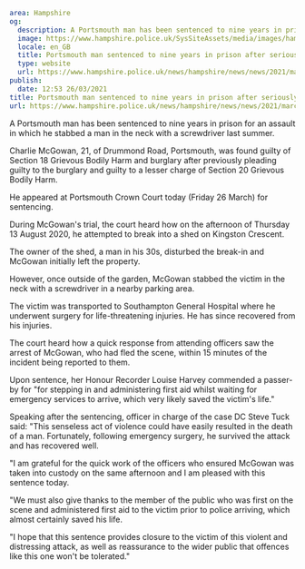 ```yaml
area: Hampshire
og:
  description: A Portsmouth man has been sentenced to nine years in prison for an assault in which he stabbed a man in the neck with a screwdriver last summer.
  image: https://www.hampshire.police.uk/SysSiteAssets/media/images/hampshire/news/2021/march/charlie-mcgowan.jpg?crop=(0,0,1408,741)&amp;w=600&amp;h=300&amp;scale=both
  locale: en_GB
  title: Portsmouth man sentenced to nine years in prison after seriously assaulting a man with a screwdriver
  type: website
  url: https://www.hampshire.police.uk/news/hampshire/news/news/2021/march/portsmouth-man-sentenced-to-nine-years-in-prison-after-seriously-assaulting-a-man-with-a-screwdriver/
publish:
  date: 12:53 26/03/2021
title: Portsmouth man sentenced to nine years in prison after seriously assaulting a man with a screwdriver | Hampshire Constabulary
url: https://www.hampshire.police.uk/news/hampshire/news/news/2021/march/portsmouth-man-sentenced-to-nine-years-in-prison-after-seriously-assaulting-a-man-with-a-screwdriver/
```

A Portsmouth man has been sentenced to nine years in prison for an assault in which he stabbed a man in the neck with a screwdriver last summer.

Charlie McGowan, 21, of Drummond Road, Portsmouth, was found guilty of Section 18 Grievous Bodily Harm and burglary after previously pleading guilty to the burglary and guilty to a lesser charge of Section 20 Grievous Bodily Harm.

He appeared at Portsmouth Crown Court today (Friday 26 March) for sentencing.

During McGowan's trial, the court heard how on the afternoon of Thursday 13 August 2020, he attempted to break into a shed on Kingston Crescent.

The owner of the shed, a man in his 30s, disturbed the break-in and McGowan initially left the property.

However, once outside of the garden, McGowan stabbed the victim in the neck with a screwdriver in a nearby parking area.

The victim was transported to Southampton General Hospital where he underwent surgery for life-threatening injuries. He has since recovered from his injuries.

The court heard how a quick response from attending officers saw the arrest of McGowan, who had fled the scene, within 15 minutes of the incident being reported to them.

Upon sentence, her Honour Recorder Louise Harvey commended a passer-by for "for stepping in and administering first aid whilst waiting for emergency services to arrive, which very likely saved the victim's life."

Speaking after the sentencing, officer in charge of the case DC Steve Tuck said: "This senseless act of violence could have easily resulted in the death of a man. Fortunately, following emergency surgery, he survived the attack and has recovered well.

"I am grateful for the quick work of the officers who ensured McGowan was taken into custody on the same afternoon and I am pleased with this sentence today.

"We must also give thanks to the member of the public who was first on the scene and administered first aid to the victim prior to police arriving, which almost certainly saved his life.

"I hope that this sentence provides closure to the victim of this violent and distressing attack, as well as reassurance to the wider public that offences like this one won't be tolerated."
